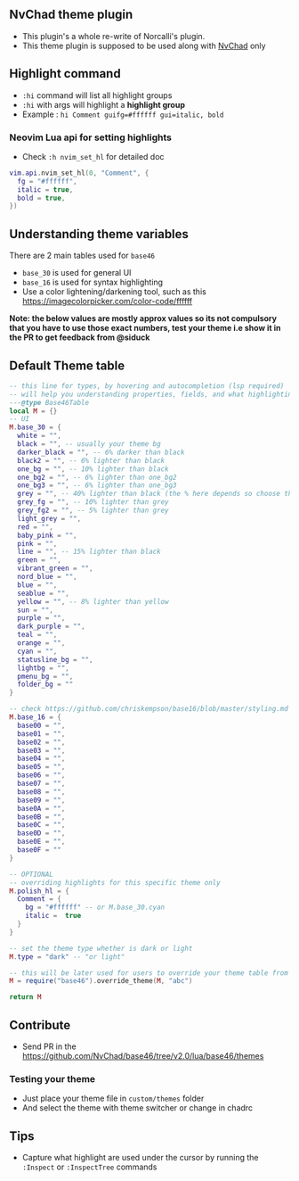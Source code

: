 ## NvChad theme plugin

- This plugin's a whole re-write of Norcalli's plugin.
- This theme plugin is supposed to be used along with [NvChad](https://github.com/NvChad/NvChad) only

## Highlight command

- `:hi` command will list all highlight groups
- `:hi` with args will highlight a **highlight group**
-  Example : `hi Comment guifg=#ffffff gui=italic, bold`

### Neovim Lua api for setting highlights

- Check `:h nvim_set_hl` for detailed doc

```lua
vim.api.nvim_set_hl(0, "Comment", {
  fg = "#ffffff",
  italic = true,
  bold = true,
})
```
## Understanding theme variables

There are 2 main tables used for `base46`

- `base_30` is used for general UI 
- `base_16` is used for syntax highlighting 
- Use a color lightening/darkening tool, such as this
  https://imagecolorpicker.com/color-code/ffffff

**Note: the below values are mostly approx values so its not compulsory that you
have to use those exact numbers, test your theme i.e show it in the PR to get
feedback from @siduck**

## Default Theme table

```lua
-- this line for types, by hovering and autocompletion (lsp required)
-- will help you understanding properties, fields, and what highlightings the color used for
---@type Base46Table
local M = {}
-- UI
M.base_30 = {
  white = "",
  black = "", -- usually your theme bg
  darker_black = "", -- 6% darker than black
  black2 = "", -- 6% lighter than black
  one_bg = "", -- 10% lighter than black
  one_bg2 = "", -- 6% lighter than one_bg2
  one_bg3 = "", -- 6% lighter than one_bg3
  grey = "", -- 40% lighter than black (the % here depends so choose the perfect grey!)
  grey_fg = "", -- 10% lighter than grey
  grey_fg2 = "", -- 5% lighter than grey
  light_grey = "",
  red = "",
  baby_pink = "",
  pink = "",
  line = "", -- 15% lighter than black
  green = "",
  vibrant_green = "",
  nord_blue = "",
  blue = "",
  seablue = "",
  yellow = "", -- 8% lighter than yellow
  sun = "",
  purple = "",
  dark_purple = "",
  teal = "",
  orange = "",
  cyan = "",
  statusline_bg = "",
  lightbg = "",
  pmenu_bg = "",
  folder_bg = ""
}

-- check https://github.com/chriskempson/base16/blob/master/styling.md for more info
M.base_16 = {
  base00 = "",
  base01 = "",
  base02 = "",
  base03 = "",
  base04 = "",
  base05 = "",
  base06 = "",
  base07 = "",
  base08 = "",
  base09 = "",
  base0A = "",
  base0B = "",
  base0C = "",
  base0D = "",
  base0E = "",
  base0F = ""
}

-- OPTIONAL
-- overriding highlights for this specific theme only 
M.polish_hl = {
  Comment = {
    bg = "#ffffff" -- or M.base_30.cyan 
    italic =  true
  }
}

-- set the theme type whether is dark or light
M.type = "dark" -- "or light"

-- this will be later used for users to override your theme table from chadrc
M = require("base46").override_theme(M, "abc")

return M
```

## Contribute

- Send PR in the https://github.com/NvChad/base46/tree/v2.0/lua/base46/themes

### Testing your theme

- Just place your theme file in `custom/themes` folder 
- And select the theme with theme switcher or change in chadrc

## Tips

- Capture what highlight are used under the cursor by running the `:Inspect` or
  `:InspectTree` commands
